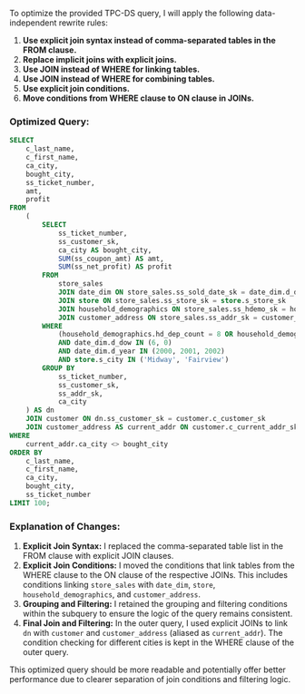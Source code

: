 To optimize the provided TPC-DS query, I will apply the following data-independent rewrite rules:

1. **Use explicit join syntax instead of comma-separated tables in the FROM clause.**
2. **Replace implicit joins with explicit joins.**
3. **Use JOIN instead of WHERE for linking tables.**
4. **Use JOIN instead of WHERE for combining tables.**
5. **Use explicit join conditions.**
6. **Move conditions from WHERE clause to ON clause in JOINs.**

### Optimized Query:

```sql
SELECT 
    c_last_name,
    c_first_name,
    ca_city,
    bought_city,
    ss_ticket_number,
    amt,
    profit
FROM 
    (
        SELECT 
            ss_ticket_number,
            ss_customer_sk,
            ca_city AS bought_city,
            SUM(ss_coupon_amt) AS amt,
            SUM(ss_net_profit) AS profit
        FROM 
            store_sales
            JOIN date_dim ON store_sales.ss_sold_date_sk = date_dim.d_date_sk
            JOIN store ON store_sales.ss_store_sk = store.s_store_sk
            JOIN household_demographics ON store_sales.ss_hdemo_sk = household_demographics.hd_demo_sk
            JOIN customer_address ON store_sales.ss_addr_sk = customer_address.ca_address_sk
        WHERE 
            (household_demographics.hd_dep_count = 8 OR household_demographics.hd_vehicle_count = 0)
            AND date_dim.d_dow IN (6, 0)
            AND date_dim.d_year IN (2000, 2001, 2002)
            AND store.s_city IN ('Midway', 'Fairview')
        GROUP BY 
            ss_ticket_number,
            ss_customer_sk,
            ss_addr_sk,
            ca_city
    ) AS dn
    JOIN customer ON dn.ss_customer_sk = customer.c_customer_sk
    JOIN customer_address AS current_addr ON customer.c_current_addr_sk = current_addr.ca_address_sk
WHERE 
    current_addr.ca_city <> bought_city
ORDER BY 
    c_last_name,
    c_first_name,
    ca_city,
    bought_city,
    ss_ticket_number
LIMIT 100;
```

### Explanation of Changes:

1. **Explicit Join Syntax:** I replaced the comma-separated table list in the FROM clause with explicit JOIN clauses.
2. **Explicit Join Conditions:** I moved the conditions that link tables from the WHERE clause to the ON clause of the respective JOINs. This includes conditions linking `store_sales` with `date_dim`, `store`, `household_demographics`, and `customer_address`.
3. **Grouping and Filtering:** I retained the grouping and filtering conditions within the subquery to ensure the logic of the query remains consistent.
4. **Final Join and Filtering:** In the outer query, I used explicit JOINs to link `dn` with `customer` and `customer_address` (aliased as `current_addr`). The condition checking for different cities is kept in the WHERE clause of the outer query.

This optimized query should be more readable and potentially offer better performance due to clearer separation of join conditions and filtering logic.